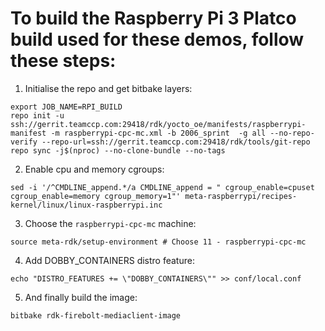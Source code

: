 # To build the Raspberry Pi 3 Platco build used for these demos, follow these steps:

1. Initialise the repo and get bitbake layers:
```
export JOB_NAME=RPI_BUILD
repo init -u ssh://gerrit.teamccp.com:29418/rdk/yocto_oe/manifests/raspberrypi-manifest -m raspberrypi-cpc-mc.xml -b 2006_sprint  -g all --no-repo-verify --repo-url=ssh://gerrit.teamccp.com:29418/rdk/tools/git-repo
repo sync -j$(nproc) --no-clone-bundle --no-tags
```

2. Enable cpu and memory cgroups:
```
sed -i '/^CMDLINE_append.*/a CMDLINE_append = " cgroup_enable=cpuset cgroup_enable=memory cgroup_memory=1"' meta-raspberrypi/recipes-kernel/linux/linux-raspberrypi.inc
```

3. Choose the `raspberrypi-cpc-mc` machine:
```
source meta-rdk/setup-environment # Choose 11 - raspberrypi-cpc-mc

```

4. Add DOBBY_CONTAINERS distro feature:
```
echo "DISTRO_FEATURES += \"DOBBY_CONTAINERS\"" >> conf/local.conf
```

5. And finally build the image:
```
bitbake rdk-firebolt-mediaclient-image
```